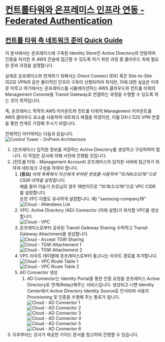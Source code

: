 # [컨트롤타워와 온프레미스 인프라 연동 - Federated Authentication]()

## [컨트롤 타워 측 네트워크 준비 Quick Guide]()

이 문서에서는 온프레미스에 구축된 Identity Store인 Active Directory와 연동하여 인증을 처리한 후 AWS 콘솔에 접근할 수 있도록 하기 위한 과정 중 클라우드 측에 필요한 준비 과정을 설명합니다. 

실제로 온프레미스와 연계하기 위해서는 Direct Connect (DX) 혹은 Site-to-Site (S2S) VPN과 같은 물리적인 인프라 구축이 선행되어야 하지만, 이에 대한 실습은 이후로 미루고 여기에서는 온프레미스를 시뮬레이션하는 AWS 클라우드와 컨트롤 타워의 Management Console을 Transit Gateway로 연결하는 과정을 수행할 수 있도록 하는 것이 목적입니다.

즉, 온프레미스 목적의 AWS 어카운트와 컨트롤 타워의 Management 어카운트를 AWS 클라우드 요소를 사용하여 네트워크 체결을 하겠지만, 이를 DX나 S2S VPN 연결을 통한 연계로 가정해 주시기 바랍니다.

전체적인 아키텍처는 다음과 같습니다.<br>
![Control Tower - OnPrem Architecture](../images/01-cloud-configuration/control-tower-onprem-architecture.png)

1. (온프레미스) 임직원 정보를 저장하는 Active Directory를 생성하고 구성하여야 합니다. 이 작업은 강사에 의해 사전에 진행될 것입니다.
2. (컨트롤 타워 - Management Account) 온프레미스의 임직원 서버에 접근하기 위하여 네트워크 구성을 하여야 합니다.
   1. **(중요)** *아래 목록에서 자신에게 부여된 번호를 사용하여 "10.NN.0.0/16"으로 CIDR 대역을 설정힙니다.*<br> 예를 들어 이슬기 프로님의 경우 18번이므로 "10.18.0.0/16"으로 VPC CIDR 를 설정합니다.<br>
    또한 VPC 이름도 유사하게 설정합니다. 예) "samsung-company18"
         ![Cloud - Attendees List](../images/01-cloud-configuration/attendees-list-cohort2.png)
   2. VPC: Active Directory (AD) Connector (아래 설명)가 위치할 VPC를 생성합니다.<br>
      ![Cloud - VPC](../images/01-cloud-configuration/cloud-vpc.png)
   2. 온프레미스로부터 공유된 Transit Gateway Sharing 수락하고 Transit Gateway Attachment를 생성합니다.<br>
      ![Cloud - Accept TGW Sharing](../images/01-cloud-configuration/cloud-accept-transit-gateway-sharing.png)<br>
      ![Cloud - TGW Attachement 1](../images/01-cloud-configuration/cloud-tgw-attachment-01.png)<br>
      ![Cloud - TGW Attachement 2](../images/01-cloud-configuration/cloud-tgw-attachment-02.png)<br>
   3. VPC 라우트 테이블에 온프레미스로부터 들고나는 라우트 경로를 추가합니다.<br>
      ![Cloud - VPC Route Table 1](../images/01-cloud-configuration/cloud-vpc-route-table-01.png)<br>
      ![Cloud - VPC Route Table 2](../images/01-cloud-configuration/cloud-vpc-route-table-02.png)<br>
   4. AD Connector 생성
      1. AD Connector는 Identity Portal을 통한 인증 요청을 온프레미스 Active Directory로 연계(Relay)해주는 서비스입니다. 생성되고 나면 Identity Center에서 Active Directory Identity Source로 인식되며 사용자 Provisioning 및 인증을 수행해 주는 통로가 됩니다.<br>
      ![Cloud - AD Connector 1](../images/01-cloud-configuration/cloud-ad-connector-01.png)<br>
      ![Cloud - AD Connector 2](../images/01-cloud-configuration/cloud-ad-connector-02.png)<br>
      ![Cloud - AD Connector 3](../images/01-cloud-configuration/cloud-ad-connector-03.png)<br>
      ![Cloud - AD Connector 4](../images/01-cloud-configuration/cloud-ad-connector-04.png)<br>
      ![Cloud - AD Connector 5](../images/01-cloud-configuration/cloud-ad-connector-05.png)<br>
      ![Cloud - AD Connector 6](../images/01-cloud-configuration/cloud-ad-connector-06.png)<br>
3. 이후부터는 강사가 제공한 가이드 문서를 참고하여 진행할 수 있습니다.
